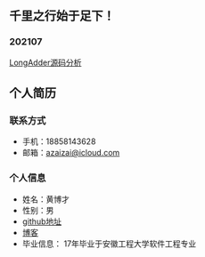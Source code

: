 ## 千里之行始于足下！
### 202107
[LongAdder源码分析](/bocl/LongAdderCodeAnalysis)


## 个人简历
### 联系方式
- 手机：18858143628
- 邮箱：azaizai@icloud.com

### 个人信息
- 姓名：黄博才
- 性别：男
- [github地址](https://github.com/Never12581/)
- [博客](https://never12581.github.io/bocl/)
- 毕业信息： 17年毕业于安徽工程大学软件工程专业
